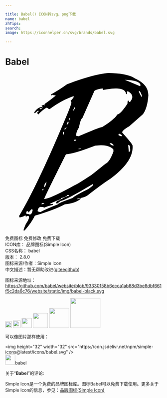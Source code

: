 ```yaml
---

title: Babel() ICON转svg、png下载
name: babel
zhTips: 
search: 
image: https://iconhelper.cn/svg/brands/babel.svg

---
```


# Babel  <small style="font-size: 60%;font-weight: 100"></small>

<div id="svg" class="svg-wrap">
<svg role="img" xmlns="http://www.w3.org/2000/svg" viewBox="0 0 24 24"><title>Babel icon</title><path d="M15.76 0c-1.603.147-3.719.713-6.317 1.719a22.366 22.366 0 01-2.44 1.539l.01.158c.064 0 .136-.043.24-.096.106-.01.169.032.169.137l.168-.094.084-.011.01.074c.01.073-.566.523-1.707 1.33l.093.146-.084.012-.177-.064c0 .052-.073.085-.24.095l.01.084.189.21a.673.673 0 01-.252-.053c-.367.031-.734.303-1.09.806l.094.147c.314-.283.492-.43.544-.43l.022.23c-.052 0-.136.042-.24.094l.199.295A5.86 5.86 0 016.29 5.291c.23.063.346.125.346.209l.168-.01c1.225-.911 2.44-1.562 3.644-1.97l.012.158c-.22.335-.377.501-.461.511.01.116.052.21.115.305.021.21-.524 1.583-1.635 4.139-2.535 5.93-4.651 10.307-6.359 13.156 0 .052.041.136.094.23.419-.104.691-.197.806-.302l.096-.012.01.158.158-.011.166-.094c0 .052.063.073.168.062l.012.159c.01.157-.075.397-.274.722-.178.2-.355.607-.554 1.225l.01.074.158-.01c.68-.764 1.204-1.52 1.56-2.254 2.001-.586 3.52-1.162 4.578-1.728 1.058-.094 1.876-.365 2.42-.826l-.011-.084-.399.115-.094.01-.01-.084c.776-.116 1.32-.293 1.614-.524 1.519-1.173 2.66-2 3.435-2.492 2.4-1.76 3.531-3.457 3.395-5.07-.01-.168-.545-.828-1.582-1.98-.021-.22.345-.535 1.078-.954l2.086-1.834c.46-.597.744-1.56.838-2.89l-.031-.315c-.084-.932-.756-1.687-2.034-2.264C19.06.303 17.708.031 15.76 0zm2.525 1.037c1.55.063 2.347.335 2.389.817l-.063.158-2.326-.975zm-1.482 1.317c1.063-.016 1.617.267 1.672.863l.156-.012-.031-.398.168-.01c.408.22.627.492.648.816.021.22-.094.494-.355.819-.105.01-.168-.064-.178-.221l-.168.012-.041.47c-.702 1.048-1.205 1.582-1.52 1.614-.283.387-.462.587-.535.597-.22.262-.816.712-1.8 1.34-.325.032-1.531.493-3.616 1.404a.595.595 0 00-.334-.052l-.012-.147c-.02-.304.107-.681.41-1.142.158-.86.335-1.352.534-1.467l1.738-3.906c-.02-.241.347-.43 1.111-.555l.252-.022.02.221a50.387 50.387 0 011.394-.2c.173-.014.335-.022.487-.024zm3.619.39h.027c.139.012.288.263.446.744l.01.147c-.085.01-.24-.242-.471-.744l-.012-.147zm-9.836 2.483h.072l.022.23c-.074.01-.177.116-.303.336l-.012-.156c.147-.178.22-.316.22-.41zM5.6 5.354l.01.072c-.053 0-.136.043-.24.095l-.085.01-.01-.146.325-.031zM9.885 6.86l.031.315-.084.01-.031-.313.084-.012zm-.2.567c-.02.262-.084.397-.22.408l-.084.01c.094-.178.147-.303.137-.397l.168-.021zm-.345.816l.01.074-.147.25-.158.012-.01-.074c.157-.01.231-.093.22-.25l.085-.012zm-.358.735l-.04.386-.085.01-.03-.387.155-.01zm8.497.28l.345.212c.01.104-.042.167-.146.177-.147-.094-.262-.136-.346-.136l-.021-.23.168-.022zm-6.653.891l.012.147-.326.033-.01-.148.324-.032zm5.363.545c.23.105.347.21.358.293l.01.075c-.22.02-.42-.095-.608-.346l.24-.022zm2.6.252c.178.074.261.148.272.221l.052.617c-.073.168-.146.252-.23.252l-.094-1.09zm-4.195.065c.84-.014 1.482.184 1.922.605l.03.315c-.376 1.09-.795 1.719-1.245 1.918l-2.096 1.666c-1.56 1.026-2.4 1.538-2.525 1.548-2.483 1.373-4.032 2.075-4.63 2.127l-.095.01c.084-.293 1.185-2.555 3.322-6.808.943-.084 2.43-.525 4.452-1.32l.492-.042c.128-.01.253-.017.373-.02zm-3.055.49l.01.074-.334.031-.012-.074.336-.031zm-5.226 5.07c-.105.535-.221.808-.336.819l-.01-.075c-.021-.272.094-.513.346-.744zm7.101.336l.01.147c.01.063-.23.261-.701.607-1.394.681-2.21 1.152-2.452 1.393-1.508.523-2.252.849-2.242.974-1.34.535-2.22.923-2.638 1.164-.095.01-.241-.031-.43-.115-.021-.272.093-.494.365-.672.23-.02.463.011.672.106.251-.126.68-.274 1.299-.42l-.012-.156-.492.04c.063-.083.535-.303 1.436-.67l.251-.02.01.073c-.419.032-.66.167-.713.387.01.094.064.147.168.137.304-.21.461-.324.461-.356.608-.115 2.274-.995 5.008-2.619zm-7.584.723l.01.072c.01.105-.042.17-.147.18l-.01-.074c-.01-.095.042-.157.147-.178zm3.77.937c.089-.002.139.049.148.131-.199.021-.566.178-1.121.492l-.084.01-.01-.156a1.586 1.586 0 001.026-.47c.014-.003.028-.006.04-.007zm-3.664 1.243l.01.082c-.064 0-.138.043-.243.095l-.156.01c-.01-.073.032-.136.137-.168l.252-.02zm-1.918.953l.177.072c-.063.471-.198.713-.44.734a1.076 1.076 0 00-.513-.105l-.021-.23c-.01-.095.043-.147.158-.178.105-.01.167.061.178.218.282-.345.44-.511.46-.511Z"/></svg>
</div>
<detail full-name='babel'></detail>

<div class="detail-page">
<p>
<span><span class="badge-success badge">免费图标</span> <span class="badge-success badge">免费修改</span>  <span class="badge-success badge">免费下载</span> </span>
<br/>
<span>
ICON库：
<span class="badge-secondary badge">品牌图标(Simple Icon)</span> 
</span>
<br/>
<span>
CSS名称：
<span class="badge-secondary badge">babel</span> 
</span>

<br/>
<span>
版本：
<span class="badge-secondary badge">2.8.0</span> 
</span>
<br/>
<span>图标来源/作者：<span class="badge-light badge">Simple Icon</span></span> 
<br/>
<span class="zh-detail">中文描述：暂无<span class="help-link"><span>帮助改进</span>(<a href="https://gitee.com/liuwave/icon-helper/edit/master/json/brands/babel.json" target="_blank" rel="noopener noreferrer">gitee</a><a href="https://github.com/liuwave/icon-helper/edit/master/json/brands/babel.json" target="_blank" rel="noopener noreferrer">github</a></span>)</span><br/>
</p>
</div><div class="description description alert alert-light"><p>图标来源地址：<a href="https://github.com/babel/website/blob/93330158b6ecca1ab88d3be8dbf661f5c2da6c76/website/static/img/babel-black.svg" target="_blank" rel="noopener noreferrer">https://github.com/babel/website/blob/93330158b6ecca1ab88d3be8dbf661f5c2da6c76/website/static/img/babel-black.svg</a></p></div>
<div class="alert alert-dark">
<img height="21" width="21" src="https://cdn.jsdelivr.net/npm/simple-icons@latest/icons/babel.svg" />
<img height="24" width="24" src="https://cdn.jsdelivr.net/npm/simple-icons@latest/icons/babel.svg" />
<img height="32" width="32" src="https://cdn.jsdelivr.net/npm/simple-icons@latest/icons/babel.svg" />
<img height="48" width="48" src="https://cdn.jsdelivr.net/npm/simple-icons@latest/icons/babel.svg" />
<img height="64" width="64" src="https://cdn.jsdelivr.net/npm/simple-icons@latest/icons/babel.svg" />
<img height="96" width="96" src="https://cdn.jsdelivr.net/npm/simple-icons@latest/icons/babel.svg" />

</div>
<div>
  <p>可以像图片那样使用：    
  </p>
  <div class="alert alert-primary" style="font-size: 14px">
    &lt;img height="32" width="32" src="https://cdn.jsdelivr.net/npm/simple-icons@latest/icons/babel.svg" /&gt;
    <copy-btn content='<img height="32" width="32" src="https://cdn.jsdelivr.net/npm/simple-icons@latest/icons/babel.svg" />'></copy-btn>
  </div>
  <div class="alert alert-secondary">
    <img height="32" width="32" src="https://cdn.jsdelivr.net/npm/simple-icons@latest/icons/babel.svg" />babel
    <copy-btn content="babel" btn-title="复制图标名称"></copy-btn>
  </div>
</div>
<div class="icon-detail__container">
<p>关于“<b>Babel</b>”的评论:</p>
</div>
<Vssue title="关于“Babel”的评论" />
<div><p>Simple Icon是一个免费的品牌图标库。图标Babel可以免费下载使用。更多关于  Simple Icon的信息，参见：<a target="_blank" href="https://iconhelper.cn/brands.html">品牌图标(Simple Icon)</a>
</p></div>
